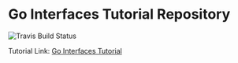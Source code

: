 Go Interfaces Tutorial Repository
==================================

![Travis Build Status](https://travis-ci.org/TutorialEdge/go-interfaces-tutorial.svg?branch=master)

Tutorial Link: [Go Interfaces Tutorial](https://tutorialedge.net/golang/go-interfaces-tutorial/)